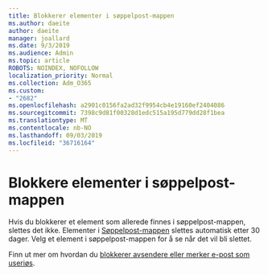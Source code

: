 ```yaml
---
title: Blokkerer elementer i søppelpost-mappen
ms.author: daeite
author: daeite
manager: joallard
ms.date: 9/3/2019
ms.audience: Admin
ms.topic: article
ROBOTS: NOINDEX, NOFOLLOW
localization_priority: Normal
ms.collection: Adm_O365
ms.custom:
- "2682"
ms.openlocfilehash: a2901c0156fa2ad32f9954cb4e19160ef2404086
ms.sourcegitcommit: 7398c9d81f00328d1edc515a195d779dd28f1bea
ms.translationtype: MT
ms.contentlocale: nb-NO
ms.lasthandoff: 09/03/2019
ms.locfileid: "36716164"
---
```

# <a name="blocking-items-in-your-junk-email-folder"></a>Blokkere elementer i søppelpost-mappen

Hvis du blokkerer et element som allerede finnes i søppelpost-mappen, slettes det ikke. Elementer i [Søppelpost-mappen](https://outlook.live.com/mail/junkemail) slettes automatisk etter 30 dager. Velg et element i søppelpost-mappen for å se når det vil bli slettet.

Finn ut mer om hvordan du [blokkerer avsendere eller merker e-post som useriøs](https://support.office.com/article/a3ece97b-82f8-4a5e-9ac3-e92fa6427ae4).